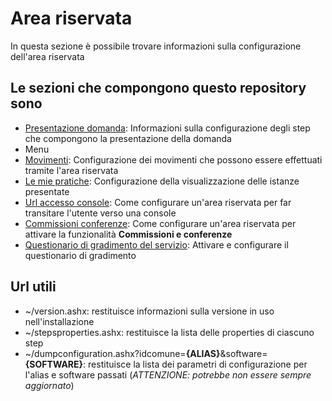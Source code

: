 # Area riservata

In questa sezione è possibile trovare informazioni sulla configurazione dell'area riservata

## Le sezioni che compongono questo repository sono

- [Presentazione domanda](./presentazione-domanda/): Informazioni sulla configurazione degli step che compongono la presentazione della domanda
- Menu
- [Movimenti](./movimenti-frontoffice/): Configurazione dei movimenti che possono essere effettuati tramite l'area riservata
- [Le mie pratiche](./visura/): Configurazione della visualizzazione delle istanze presentate
- [Url accesso console](./url-accesso-console/): Come configurare un'area riservata per far transitare l'utente verso una console
- [Commissioni conferenze](./commissioni-conferenze/): Come configurare un'area riservata per attivare la funzionalità **Commissioni e conferenze**
- [Questionario di gradimento del servizio](./questionario-gradimento/): Attivare e configurare il questionario di gradimento

## Url utili

- ~/version.ashx: restituisce informazioni sulla versione in uso nell'installazione
- ~/stepsproperties.ashx: restituisce la lista delle properties di ciascuno step
- ~/dumpconfiguration.ashx?idcomune=**{ALIAS}**&software=**{SOFTWARE}**: restituisce la lista dei parametri di configurazione per l'alias e software passati (*ATTENZIONE: potrebbe non essere sempre aggiornato*)
